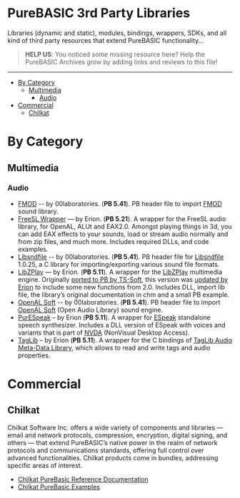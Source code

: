 PureBASIC 3rd Party Libraries
=============================

Libraries (dynamic and static), modules, bindings, wrappers, SDKs, and all kind of third party resources that extend PureBASIC functionality…

> __HELP US__: You noticed some missing resource here? Help the PureBASIC Archives grow by adding links and reviews to this file!

------------------------------------------------------------------------

<!-- #toc -->
-   [By Category](#by-category)
    -   [Multimedia](#multimedia)
        -   [Audio](#audio)
-   [Commercial](#commercial)
    -   [Chilkat](#chilkat)

<!-- /toc -->
By Category
===========

Multimedia
----------

### Audio

- [FMOD](http://00laboratories.com/resources/code/purebasic/fmod-header) -- by 00laboratories. (__PB 5.41__). PB header file to import [FMOD](http://www.fmod.org/) sound library.
-   [FreeSL Wrapper](http://erion.tdrealms.com/software/fslwrapper) — by Erion. (__PB 5.21__). A wrapper for the FreeSL audio library, for OpenAL, ALUt and EAX2.0. Amongst playing things in 3d, you can add EAX effects to your sounds, load or stream audio normally and from zip files, and much more. Includes required DLLs, and code examples.
- [Libsndfile](http://00laboratories.com/resources/code/purebasic/libsndfile-header) -- by 00laboratories. (__PB 5.41__). PB header file for [Libsndfile](http://www.mega-nerd.com/libsndfile/) 1.0.25,  a C library for importing/exporting various sound file formats.
- [LibZPlay](http://erion.tdrealms.com/software/libzplay)  — by Erion. (__PB 5.11__). A wrapper for the [LibZPlay](http://libzplay.sourceforge.net/) multimedia engine. Originally [ported to PB by TS-Soft](http://www.purebasic.fr/english/viewtopic.php?f=27&t=49345&hilit=LibZPlay), this version was [updated by Erion](http://www.purebasic.fr/english/viewtopic.php?f=12&t=54060&hilit=LibZPlay) to include some new functions from 2.0. Includes DLL, import lib file, the library’s original documentation in chm and a small PB example.
- [OpenAL Soft](http://00laboratories.com/resources/code/purebasic/openal-soft-header) -- by 00laboratories. (__PB 5.41__). PB header file to import [OpenAL Soft](http://www.openal-soft.org/) (Open Audio Library)  sound engine.
- [PurESpeak](http://erion.tdrealms.com/software/pb/purespeak) – by Erion (__PB 5.11__). A wrapper for [ESpeak](http://espeak.sourceforge.net/) standalone speech synthesizer. Includes a DLL version of ESpeak with voices and variants that is part of [NVDA](http://www.nvaccess.org/) (NonVisual Desktop Access).
-   [TagLib](http://erion.tdrealms.com/taglib) – by Erion (__PB 5.11__). A wrapper for the C bindings of [TagLib Audio Meta-Data Library](http://taglib.org/), which allows to read and write tags and audio properties.




Commercial
==========

Chilkat
-------

Chilkat Software Inc. offers a wide variety of components and libraries — email and network protocols, compression, encryption, digital signing, and others — that extend PureBASIC’s native power in the realm of network protocols and communications standards, offering full control over advanced functionalities. Chilkat products come in bundles, addressing specific areas of interest.

-   [Chilkat PureBasic Reference Documentation](https://www.chilkatsoft.com/refdoc/purebasic.asp)
-   [Chilkat PureBasic Examples](https://www.example-code.com/purebasic/default.asp)


